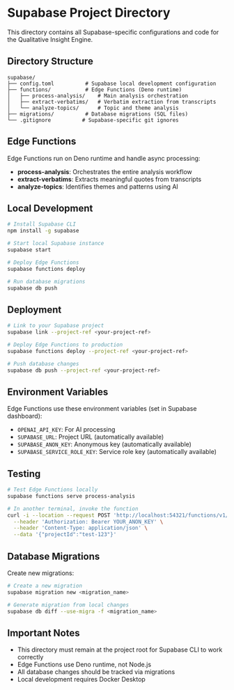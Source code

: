# Supabase Project Directory

This directory contains all Supabase-specific configurations and code for the Qualitative Insight Engine.

## Directory Structure

```
supabase/
├── config.toml          # Supabase local development configuration
├── functions/           # Edge Functions (Deno runtime)
│   ├── process-analysis/    # Main analysis orchestration
│   ├── extract-verbatims/   # Verbatim extraction from transcripts
│   └── analyze-topics/      # Topic and theme analysis
├── migrations/          # Database migrations (SQL files)
└── .gitignore          # Supabase-specific git ignores
```

## Edge Functions

Edge Functions run on Deno runtime and handle async processing:

- **process-analysis**: Orchestrates the entire analysis workflow
- **extract-verbatims**: Extracts meaningful quotes from transcripts
- **analyze-topics**: Identifies themes and patterns using AI

## Local Development

```bash
# Install Supabase CLI
npm install -g supabase

# Start local Supabase instance
supabase start

# Deploy Edge Functions
supabase functions deploy

# Run database migrations
supabase db push
```

## Deployment

```bash
# Link to your Supabase project
supabase link --project-ref <your-project-ref>

# Deploy Edge Functions to production
supabase functions deploy --project-ref <your-project-ref>

# Push database changes
supabase db push --project-ref <your-project-ref>
```

## Environment Variables

Edge Functions use these environment variables (set in Supabase dashboard):
- `OPENAI_API_KEY`: For AI processing
- `SUPABASE_URL`: Project URL (automatically available)
- `SUPABASE_ANON_KEY`: Anonymous key (automatically available)
- `SUPABASE_SERVICE_ROLE_KEY`: Service role key (automatically available)

## Testing

```bash
# Test Edge Functions locally
supabase functions serve process-analysis

# In another terminal, invoke the function
curl -i --location --request POST 'http://localhost:54321/functions/v1/process-analysis' \
  --header 'Authorization: Bearer YOUR_ANON_KEY' \
  --header 'Content-Type: application/json' \
  --data '{"projectId":"test-123"}'
```

## Database Migrations

Create new migrations:
```bash
# Create a new migration
supabase migration new <migration_name>

# Generate migration from local changes
supabase db diff --use-migra -f <migration_name>
```

## Important Notes

- This directory must remain at the project root for Supabase CLI to work correctly
- Edge Functions use Deno runtime, not Node.js
- All database changes should be tracked via migrations
- Local development requires Docker Desktop